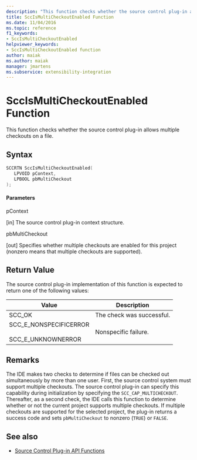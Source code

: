 ```yaml
---
description: "This function checks whether the source control plug-in allows multiple checkouts on a file."
title: SccIsMultiCheckoutEnabled Function
ms.date: 11/04/2016
ms.topic: reference
f1_keywords:
- SccIsMultiCheckoutEnabled
helpviewer_keywords:
- SccIsMultiCheckoutEnabled function
author: maiak
ms.author: maiak
manager: jmartens
ms.subservice: extensibility-integration
---
```

# SccIsMultiCheckoutEnabled Function

This function checks whether the source control plug-in allows multiple checkouts on a file.

## Syntax

```cpp
SCCRTN SccIsMultiCheckoutEnabled(
   LPVOID pContext,
   LPBOOL pbMultiCheckout
);
```

#### Parameters
 pContext

[in] The source control plug-in context structure.

 pbMultiCheckout

[out] Specifies whether multiple checkouts are enabled for this project (nonzero means that multiple checkouts are supported).

## Return Value
 The source control plug-in implementation of this function is expected to return one of the following values:

|Value|Description|
|-----------|-----------------|
|SCC_OK|The check was successful.|
|SCC_E_NONSPECIFICERROR<br /><br /> SCC_E_UNKNOWNERROR|Nonspecific failure.|

## Remarks
 The IDE makes two checks to determine if files can be checked out simultaneously by more than one user. First, the source control system must support multiple checkouts. The source control plug-in can specify this capability during initialization by specifying the `SCC_CAP_MULTICHECKOUT`. Thereafter, as a second check, the IDE calls this function to determine whether or not the current project supports multiple checkouts. If multiple checkouts are supported for the selected project, the plug-in returns a success code and sets `pbMultiCheckout` to nonzero (`TRUE`) or `FALSE`.

## See also
- [Source Control Plug-in API Functions](../extensibility/source-control-plug-in-api-functions.md)
